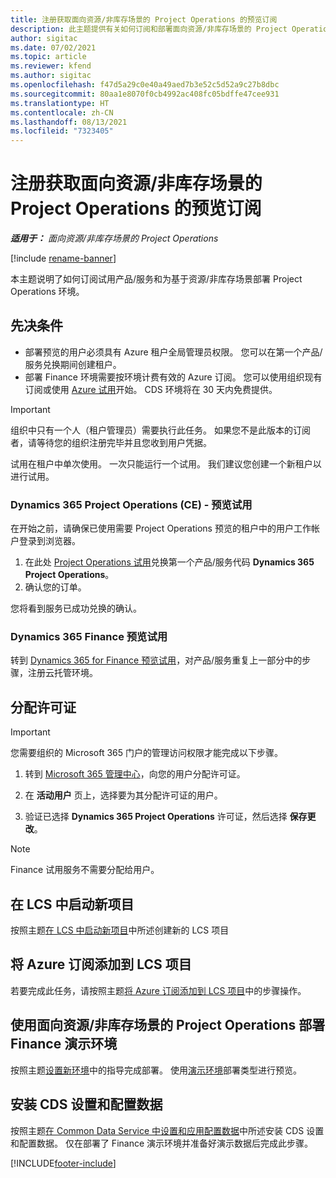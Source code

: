 ```yaml
---
title: 注册获取面向资源/非库存场景的 Project Operations 的预览订阅
description: 此主题提供有关如何订阅和部署面向资源/非库存场景的 Project Operations。
author: sigitac
ms.date: 07/02/2021
ms.topic: article
ms.reviewer: kfend
ms.author: sigitac
ms.openlocfilehash: f47d5a29c0e40a49aed7b3e52c5d52a9c27b8dbc
ms.sourcegitcommit: 80aa1e8070f0cb4992ac408fc05bdffe47cee931
ms.translationtype: HT
ms.contentlocale: zh-CN
ms.lasthandoff: 08/13/2021
ms.locfileid: "7323405"
---
```

# <a name="sign-up-for-project-operations-preview-subscriptions-for-resource-non-stocked-scenarios"></a>注册获取面向资源/非库存场景的 Project Operations 的预览订阅

_**适用于：** 面向资源/非库存场景的 Project Operations_

[!include [rename-banner](~/includes/cc-data-platform-banner.md)]

本主题说明了如何订阅试用产品/服务和为基于资源/非库存场景部署 Project Operations 环境。

## <a name="prerequisites"></a>先决条件
- 部署预览的用户必须具有 Azure 租户全局管理员权限。 您可以在第一个产品/服务兑换期间创建租户。 
- 部署 Finance 环境需要按环境计费有效的 Azure 订阅。 您可以使用组织现有订阅或使用 [Azure 试用](https://azure.microsoft.com/free/)开始。 CDS 环境将在 30 天内免费提供。

> [!IMPORTANT]
> 组织中只有一个人（租户管理员）需要执行此任务。 如果您不是此版本的订阅者，请等待您的组织注册完毕并且您收到用户凭据。
> 
> 试用在租户中单次使用。 一次只能运行一个试用。 我们建议您创建一个新租户以进行试用。


### <a name="dynamics-365-project-operations-ce---preview-trial"></a>Dynamics 365 Project Operations (CE) - 预览试用 

在开始之前，请确保已使用需要 Project Operations 预览的租户中的用户工作帐户登录到浏览器。

1. 在此处 [Project Operations 试用](https://aka.ms/try-po)兑换第一个产品/服务代码 **Dynamics 365 Project Operations**。
2. 确认您的订单。

  您将看到服务已成功兑换的确认。

### <a name="dynamics-365-finance-preview-trial"></a>Dynamics 365 Finance 预览试用

转到 [Dynamics 365 for Finance 预览试用](https://aka.ms/trypoche)，对产品/服务重复上一部分中的步骤，注册云托管环境。  

## <a name="assign-licenses"></a>分配许可证

> [!IMPORTANT]
> 您需要组织的 Microsoft 365 门户的管理访问权限才能完成以下步骤。

1. 转到 [Microsoft 365 管理中心](https://portal.office.com/)，向您的用户分配许可证。

2. 在 **活动用户** 页上，选择要为其分配许可证的用户。

3. 验证已选择 **Dynamics 365 Project Operations** 许可证，然后选择 **保存更改**。

> [!NOTE]
> Finance 试用服务不需要分配给用户。

## <a name="start-a-new-project-in-lcs"></a>在 LCS 中启动新项目

按照主题[在 LCS 中启动新项目](create-lcs-project.md)中所述创建新的 LCS 项目

## <a name="add-an-azure-subscription-to-an-lcs-project"></a>将 Azure 订阅添加到 LCS 项目

若要完成此任务，请按照主题[将 Azure 订阅添加到 LCS 项目](resource-add-azure-subscription-lcs-project.md)中的步骤操作。

## <a name="deploy-finance-demo-environment-with-project-operations-for-resourcenon-stocked-scenarios"></a>使用面向资源/非库存场景的 Project Operations 部署 Finance 演示环境

按照主题[设置新环境](resource-provision-new-environment.md)中的指导完成部署。 使用[演示环境](/dynamics365/fin-ops-core/dev-itpro/deployment/deploy-demo-environment)部署类型进行预览。 

## <a name="install-cds-setup-and-configuration-data"></a>安装 CDS 设置和配置数据

按照主题[在 Common Data Service 中设置和应用配置数据](resource-apply-pro-setup-config-data.md)中所述安装 CDS 设置和配置数据。
仅在部署了 Finance 演示环境并准备好演示数据后完成此步骤。


[!INCLUDE[footer-include](../includes/footer-banner.md)]
